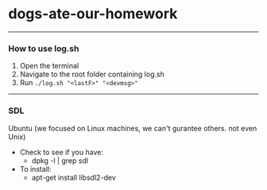 # dogs-ate-our-homework

---

### How to use log.sh

1. Open the terminal
2. Navigate to the root folder containing log.sh
3. Run `./log.sh "<lastF>" "<devmsg>"`

---

### SDL

Ubuntu (we focused on Linux machines, we can't gurantee others. not even Unix)
 - Check to see if you have:
   - dpkg -l | grep sdl
 - To install:
   - apt-get install libsdl2-dev

